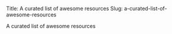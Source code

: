 Title: A curated list of awesome resources
Slug: a-curated-list-of-awesome-resources

A curated list of awesome resources
